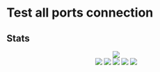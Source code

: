 # Test all ports connection


## Stats

<p align="center">
    <a><img src="https://github.com/matichewer/test-all-ports-connection/actions/workflows/shellcheck.yml/badge.svg?event=push"></a>
    <br>
    <a><img src="https://img.shields.io/github/repo-size/matichewer/test-all-ports-connection?color=blue&style=flat"></a>    
    <a href="https://github.com/matichewer/test-all-ports-connection/contributors"><img src="https://img.shields.io/github/contributors/matichewer/test-all-ports-connection?color=blue&style=flat"></a>
    <a href="https://github.com/matichewer/test-all-ports-connection/forks"><img src="https://img.shields.io/github/forks/matichewer/test-all-ports-connection?color=blue&style=flat"></a>
    <a href="https://github.com/matichewer/test-all-ports-connection/stargazers"><img src="https://img.shields.io/github/stars/matichewer/test-all-ports-connection?color=success&style=flat"></a>
    <a href="https://github.com/matichewer/test-all-ports-connection/issues"><img src="https://img.shields.io/github/issues/matichewer/test-all-ports-connection?color=red&style=flat"></a>
</p>

